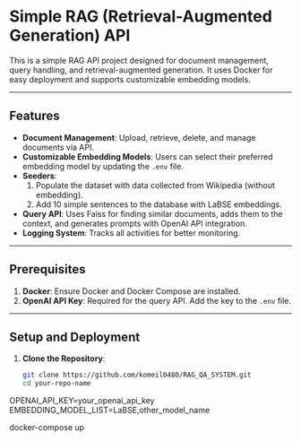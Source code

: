 # Simple RAG (Retrieval-Augmented Generation) API

This is a simple RAG API project designed for document management, query handling, and retrieval-augmented generation. It uses Docker for easy deployment and supports customizable embedding models.

---

## Features

- **Document Management**: Upload, retrieve, delete, and manage documents via API.
- **Customizable Embedding Models**: Users can select their preferred embedding model by updating the `.env` file.
- **Seeders**:
  1. Populate the dataset with data collected from Wikipedia (without embedding).
  2. Add 10 simple sentences to the database with LaBSE embeddings.
- **Query API**: Uses Faiss for finding similar documents, adds them to the context, and generates prompts with OpenAI API integration.
- **Logging System**: Tracks all activities for better monitoring.

---

## Prerequisites

1. **Docker**: Ensure Docker and Docker Compose are installed.
2. **OpenAI API Key**: Required for the query API. Add the key to the `.env` file.

---

## Setup and Deployment

1. **Clone the Repository**:
   ```bash
   git clone https://github.com/komeil0480/RAG_QA_SYSTEM.git
   cd your-repo-name

OPENAI_API_KEY=your_openai_api_key
EMBEDDING_MODEL_LIST=LaBSE,other_model_name

docker-compose up

